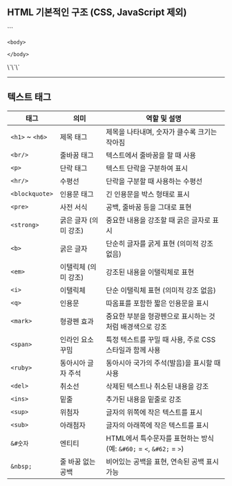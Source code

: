 ## HTML 기본적인 구조 (CSS, JavaScript 제외)

\`\`\`<!DOCTYPE html>
<html>
    <head>
        <meta charset="UTF-8">
        <meta name="viewport" content="width = device-width, initial-scale = 1.0">
        <meta http-equiv="X-UA-Compatible" content = "ie=edge">
        <title> HTML 기본적인 구조 </title>
    </head>
    
    <body>
        
    </body>
</html> \`\`\`

***

## 텍스트 태그

| 태그           | 의미                      | 역할 및 설명                                                       |
|----------------|---------------------------|--------------------------------------------------------------------|
| `<h1>` ~ `<h6>`| 제목 태그                 | 제목을 나타내며, 숫자가 클수록 크기는 작아짐                        |
| `<br/>`        | 줄바꿈 태그               | 텍스트에서 줄바꿈을 할 때 사용                                      |
| `<p>`          | 단락 태그                 | 텍스트 단락을 구분하여 표시                                         |
| `<hr/>`        | 수평선                    | 단락을 구분할 때 사용하는 수평선                                    |
| `<blockquote>` | 인용문 태그               | 긴 인용문을 박스 형태로 표시                                        |
| `<pre>`        | 사전 서식                 | 공백, 줄바꿈 등을 그대로 표현                                       |
| `<strong>`     | 굵은 글자 (의미 강조)     | 중요한 내용을 강조할 때 굵은 글자로 표시                           |
| `<b>`          | 굵은 글자                 | 단순히 글자를 굵게 표현 (의미적 강조 없음)                          |
| `<em>`         | 이탤릭체 (의미 강조)      | 강조된 내용을 이탤릭체로 표현                                        |
| `<i>`          | 이탤릭체                  | 단순 이탤릭체 표현 (의미적 강조 없음)                                |
| `<q>`          | 인용문                    | 따옴표를 포함한 짧은 인용문을 표시                                   |
| `<mark>`       | 형광펜 효과               | 중요한 부분을 형광펜으로 표시하는 것처럼 배경색으로 강조              |
| `<span>`       | 인라인 요소 꾸밈          | 특정 텍스트를 꾸밀 때 사용, 주로 CSS 스타일과 함께 사용               |
| `<ruby>`       | 동아시아 글자 주석        | 동아시아 국가의 주석(발음)을 표시할 때 사용                           |
| `<del>`        | 취소선                    | 삭제된 텍스트나 취소된 내용을 강조                                    |
| `<ins>`        | 밑줄                      | 추가된 내용을 밑줄로 강조                                             |
| `<sup>`        | 위첨자                    | 글자의 위쪽에 작은 텍스트를 표시                                      |
| `<sub>`        | 아래첨자                  | 글자의 아래쪽에 작은 텍스트를 표시                                    |
| `&#숫자`       | 엔티티                    | HTML에서 특수문자를 표현하는 방식 (예: `&#60;` = `<`, `&#62;` = `>`)   |
| `&nbsp;`       | 줄 바꿈 없는 공백         | 비어있는 공백을 표현, 연속된 공백 표시 가능                          |
